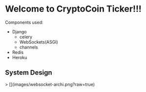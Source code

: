 <h1>Welcome to CryptoCoin Ticker!!!</h1>

Components used:
- Django
    - celery
    - WebSockets(ASGI)
    - channels
- Redis
- Heroku

<h2> System Design</h2>>
[](images/websocket-archi.png?raw=true)


 